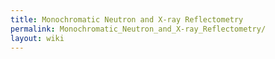 ```yaml
---
title: Monochromatic Neutron and X-ray Reflectometry
permalink: Monochromatic_Neutron_and_X-ray_Reflectometry/
layout: wiki
---
```


<nxformat file="NXmonoref.xml" tree="yes"></nxformat>
